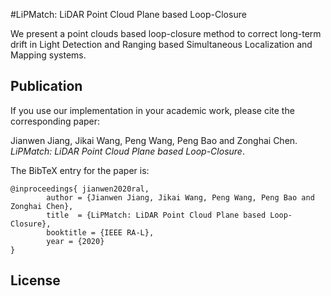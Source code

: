 #LiPMatch: LiDAR Point Cloud Plane based Loop-Closure


We present a point clouds based loop-closure method to correct long-term drift in Light Detection and Ranging based Simultaneous Localization and Mapping systems.

## Publication

If you use our implementation in your academic work, please cite the corresponding paper:

Jianwen Jiang, Jikai Wang, Peng Wang, Peng Bao and Zonghai Chen. *LiPMatch: LiDAR Point Cloud Plane based Loop-Closure*.

The BibTeX entry for the paper is: 
    
	@inproceedings{ jianwen2020ral, 
			author = {Jianwen Jiang, Jikai Wang, Peng Wang, Peng Bao and Zonghai Chen},
			title  = {LiPMatch: LiDAR Point Cloud Plane based Loop-Closure},
			booktitle = {IEEE RA-L},
			year = {2020}  
	}

## License


